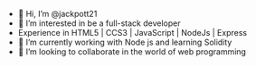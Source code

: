 - 👋 Hi, I’m @jackpott21
- 👀 I’m interested in be a full-stack developer
- Experience in HTML5 | CCS3 | JavaScript | NodeJs | Express
- 🌱 I’m currently working with Node js and learning Solidity
- 💞️ I’m looking to collaborate in the world of web programming


<!---
jackpott21/jackpott21 is a ✨ special ✨ repository because its `README.md` (this file) appears on your GitHub profile.
You can click the Preview link to take a look at your changes.
--->
